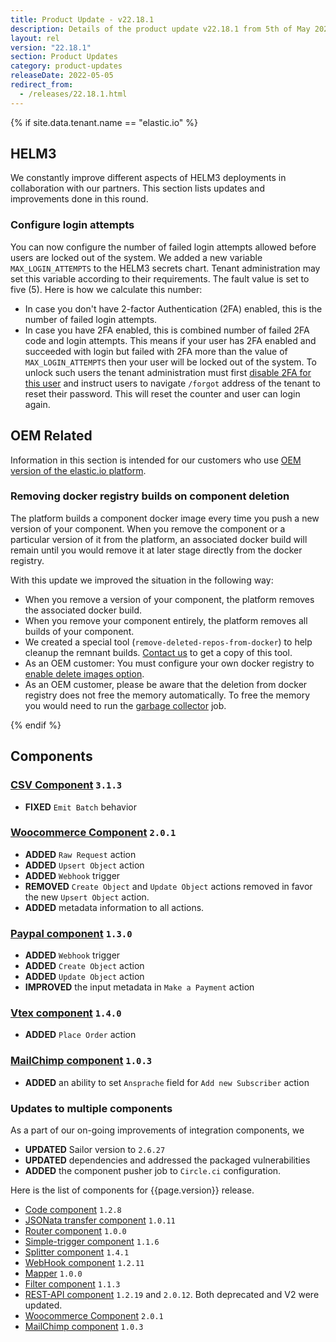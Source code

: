 ```yaml
---
title: Product Update - v22.18.1
description: Details of the product update v22.18.1 from 5th of May 2022.
layout: rel
version: "22.18.1"
section: Product Updates
category: product-updates
releaseDate: 2022-05-05
redirect_from:
  - /releases/22.18.1.html
---
```


{% if site.data.tenant.name == "elastic.io" %}

## HELM3

We constantly improve different aspects of HELM3 deployments in collaboration
with our partners. This section lists updates and improvements done in this round.

### Configure login attempts

You can now configure the number of failed login attempts allowed before users are locked out of the system.
We added a new variable `MAX_LOGIN_ATTEMPTS` to the HELM3 secrets chart. Tenant administration may set this variable according to their requirements. The fault value is set to five (5). Here is how we calculate this number:

*   In case you don't have 2-factor Authentication (2FA) enabled, this is the number of failed login attempts.
*   In case you have 2FA enabled, this is combined number of failed 2FA code and login attempts. This means if your user has 2FA enabled and succeeded with login but failed with 2FA more than the value of `MAX_LOGIN_ATTEMPTS` then your user will be locked out of the system. To unlock such users the tenant administration must first [disable 2FA for this user]({{site.data.tenant.apiDocsUri}}/v2/#disable-two-factor-authentication-(totp)-for-a-user) and instruct users to navigate `/forgot` address of the tenant to reset their password. This will reset the counter and user can login again.


## OEM Related

Information in this section is intended for our customers who use
[OEM version of the elastic.io platform](https://www.elastic.io/saas-embedded-integration/).

### Removing docker registry builds on component deletion

The platform builds a component docker image every time you push a new version of
your component. When you remove the component or a particular version of it from
the platform, an associated docker build will remain until you would remove it at
later stage directly from the docker registry.

With this update we improved the situation in the following way:
*   When you remove a version of your component, the platform removes the associated docker build.
*   When you remove your component entirely, the platform removes all builds of your component.
*   We created a special tool (`remove-deleted-repos-from-docker`) to help cleanup the remnant builds. [Contact us](/admin/reporting-issue) to get a copy of this tool.
*   As an OEM customer: You must configure your own docker registry to [enable delete images option](https://docs.docker.com/registry/configuration/#delete).
*   As an OEM customer, please be aware that the deletion from docker registry does not free the memory automatically. To free the memory you would need to run the [garbage collector](https://docs.docker.com/registry/garbage-collection/) job.

{% endif %}

## Components

### [CSV Component](/components/csv/) `3.1.3`

*   **FIXED** `Emit Batch` behavior

### [Woocommerce Component](/components/woocommerce/) `2.0.1`

*   **ADDED** `Raw Request` action
*   **ADDED** `Upsert Object` action
*   **ADDED** `Webhook` trigger
*   **REMOVED** `Create Object` and `Update Object` actions removed in favor the new `Upsert Object` action.
*   **ADDED** metadata information to all actions.

### [Paypal component](/components/paypal/) `1.3.0`

*   **ADDED** `Webhook` trigger
*   **ADDED** `Create Object` action
*   **ADDED** `Update Object` action
*   **IMPROVED** the input metadata in `Make a Payment` action

### [Vtex component](/components/vtex/) `1.4.0`

*   **ADDED** `Place Order` action

### [MailChimp component](/components/mailchimp/) `1.0.3`

*   **ADDED** an ability to set `Ansprache` field for `Add new Subscriber` action

### Updates to multiple components

As a part of our on-going improvements of integration components, we

*   **UPDATED** Sailor version to `2.6.27`
*   **UPDATED** dependencies and addressed the packaged vulnerabilities
*   **ADDED** the component pusher job to `Circle.ci` configuration.

Here is the list of components for {{page.version}} release.

*   [Code component](/components/code/) `1.2.8`
*   [JSONata transfer component](/components/jsonata/) `1.0.11`
*   [Router component](/components/router/) `1.0.0`
*   [Simple-trigger component](/components/simple-trigger/) `1.1.6`
*   [Splitter component](/components/splitter/) `1.4.1`
*   [WebHook component](/components/webhook/) `1.2.11`
*   [Mapper](/components/mapper/) `1.0.0`
*   [Filter component](/components/filter/) `1.1.3`
*   [REST-API component](/components/rest-api/) `1.2.19` and `2.0.12`. Both deprecated and V2 were updated.
*   [Woocommerce Component](/components/woocommerce/) `2.0.1`
*   [MailChimp component](/components/mailchimp/) `1.0.3`
